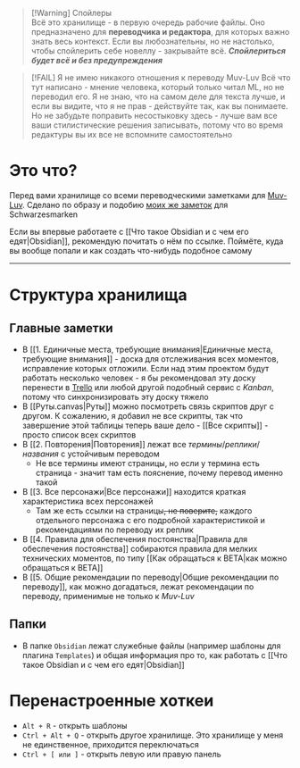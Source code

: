 > [!Warning] Спойлеры  
> Всё это хранилище - в первую очередь рабочие файлы. Оно предназначено для **переводчика и редактора**, для которых важно знать весь контекст. Если вы любознательны, но не настолько, чтобы спойлерить себе новеллу - закрывайте всё. ***Спойлериться будет всё и без предупреждения***


> [!FAIL] Я не имею никакого отношения к переводу Muv-Luv
> Всё что тут написано - мнение человека, который только читал ML, но не переводил его. Я не знаю, что на самом деле для текста лучше, и если вы видите, что я не прав - действуйте так, как вы понимаете. Но не забудьте поправить несостыковку здесь - лучше вам все ваши стилистические решения записывать, потому что во время редактуры вы их все не вспомните самостоятельно


# Это что?

Перед вами хранилище со всеми переводческими заметками для [Muv-Luv](https://vndb.org/v93). Сделано по образу и подобию [моих же заметок](https://github.com/S1norin/Schwarzes-ru-edit-docs) для Schwarzesmarken  

Если вы впервые работаете с [[Что такое Obsidian и с чем его едят|Obsidian]], рекомендую почитать о нём по ссылке. Поймёте, куда вы вообще попали и как создать что-нибудь подобное самому

***
# Структура хранилища

## Главные заметки

- В [[1. Единичные места, требующие внимания|Единичные места, требующие внимания]] - доска для отслеживания всех моментов, исправление которых отложили. Если над этим проектом будут работать несколько человек - я бы рекомендовал эту доску перенести в [Trello](https://trello.com/) или любой другой подобный сервис с *Kanban*, потому что синхронизировать эту доску тяжело 
- В [[Руты.canvas|Руты]] можно посмотреть связь скриптов друг с другом. К сожалению, я добавил не все скрипты, так что завершение этой таблицы теперь ваше дело
		- [[Все скрипты]] - просто список всех скриптов
- В [[2. Повторения|Повторения]] лежат все *термины*/*реплики*/*названия* с устойчивым переводом
	- Не все термины имеют страницы, но если у термина есть страница - значит там есть пояснение, почему перевод именно такой
- В [[3. Все персонажи|Все персонажи]] находится краткая характеристика всех персонажей
	- Там же есть ссылки на страницы~~, не поверите,~~ каждого отдельного персонажа с его подробной характеристикой и рекомендациями по переводу их реплик
- В [[4. Правила для обеспечения постоянства|Правила для обеспечения постоянства]] собираются правила для мелких технических моментов, по типу [[Как обращаться к BETA|как можно обращаться к BETA]]
- В [[5. Общие рекомендации по переводу|Общие рекомендации по переводу]], как можно догадаться, лежат рекомендации по переводу, применимые не только к *Muv-Luv*


## Папки

- В папке `Obsidian` лежат служебные файлы (например шаблоны для плагина `Templates`) и общая информация про то, как работать с [[Что такое Obsidian и с чем его едят|Obsidian]]

# Перенастроенные хоткеи

- `Alt + R` - открыть шаблоны
- `Ctrl + Alt + Q` - открыть другое хранилище. Это хранилище у меня не единственное, приходится переключаться
- `Ctrl + [ или ]` - открыть левую или правую панель



